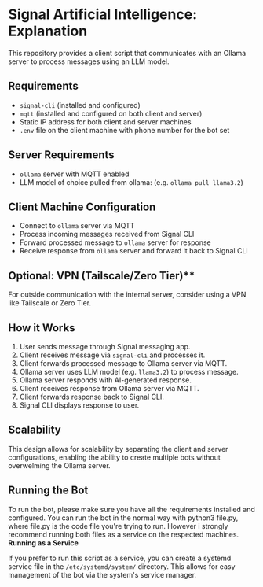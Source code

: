 # Signal Artificial Intelligence: Explanation

This repository provides a client script that communicates with an Ollama server to process messages using an LLM model.

## Requirements

* `signal-cli` (installed and configured)
* `mqtt` (installed and configured on both client and server)
* Static IP address for both client and server machines
* `.env` file on the client machine with phone number for the bot set

## Server Requirements

* `ollama` server with MQTT enabled
* LLM model of choice pulled from ollama: (e.g. `ollama pull llama3.2`) 

## Client Machine Configuration

* Connect to `ollama` server via MQTT
* Process incoming messages received from Signal CLI
* Forward processed message to `ollama` server for response
* Receive response from `ollama` server and forward it back to Signal CLI

## Optional: VPN (Tailscale/Zero Tier)**

For outside communication with the internal server, consider using a VPN like Tailscale or Zero Tier.

## How it Works

1. User sends message through Signal messaging app.
2. Client receives message via `signal-cli` and processes it.
3. Client forwards processed message to Ollama server via MQTT.
4. Ollama server uses LLM model (e.g. `llama3.2`) to process message.
5. Ollama server responds with AI-generated response.
6. Client receives response from Ollama server via MQTT.
7. Client forwards response back to Signal CLI.
8. Signal CLI displays response to user.

## Scalability

This design allows for scalability by separating the client and server configurations, enabling the ability to create multiple bots without overwelming the Ollama server.

## Running the Bot

To run the bot, please make sure you have all the requirements installed and configured. You can run the bot in the normal way with python3 file.py, where file.py is the code file you're trying to run. However i strongly recommend running both files as a service on the respected machines.
**Running as a Service**

If you prefer to run this script as a service, you can create a systemd service file in the `/etc/systemd/system/` directory. This allows for easy management of the bot via the system's service manager.
